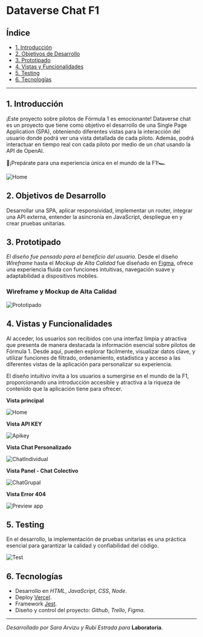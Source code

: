# Dataverse Chat F1

## Índice

* [1. Introducción](#1-introducción)
* [2. Objetivos de Desarrollo](#2-objetivos-de-desarrollo)
* [3. Prototipado](#3-prototipado)
* [4. Vistas y Funcionalidades](#4-vistas-y-funcionalidades)
* [5. Testing](#5-testing)
* [6. Tecnologías](#6-tecnologías)

***

## 1. Introducción

¡Este proyecto sobre pilotos de Fórmula 1 es emocionante! Dataverse chat es un proyecto que tiene como objetivo el desarrollo de una Single Page Application (SPA), obteniendo diferentes vistas para la interacción del usuario donde podrá ver una vista detallada de cada piloto. Además, podrá interactuar en tiempo real con cada piloto por medio de un chat usando la API de OpenAI. 

🚀¡Prepárate para una experiencia única en el mundo de la F1!🏎️

![Home](https://github.com/rubiestram/DEV012-dataverse-chat/blob/main/home.png?raw=true)


## 2. Objetivos de Desarrollo
Desarrollar una SPA, aplicar responsividad, implementar un router, integrar una API externa, entender la asincronía en JavaScript, despliegue en y crear pruebas unitarias. 


## 3. Prototipado
_El diseño fue pensado para el beneficio del usuario._ Desde el diseño _Wireframe_ hasta el _Mockup de Alta Calidad_ fue diseñado en [Figma](https://www.figma.com/file/XisZyaBjGYAAi4VjlQj11E/Protoripado-de-dataverse-chat?type=design&node-id=0%3A1&mode=design&t=8u6FvxZCqgQoe6BU-1), ofrece una experiencia fluida con funciones intuitivas, navegación suave y adaptabilidad a dispositivos mobiles. 

### Wireframe y Mockup de Alta Calidad

![Prototipado](https://github.com/rubiestram/DEV012-dataverse-chat/blob/main/prototipado.png?raw=true)


## 4. Vistas y Funcionalidades
Al acceder, los usuarios son recibidos con una interfaz limpia y atractiva que presenta de manera destacada la información esencial sobre pilotos de Fórmula 1. Desde aquí, pueden explorar fácilmente, visualizar datos clave, y utilizar funciones de filtrado, ordenamiento, estadistica y acceso a las diferentes vistas de la aplicación para personalizar su experiencia. 

El diseño intuitivo invita a los usuarios a sumergirse en el mundo de la F1, proporcionando una introducción accesible y atractiva a la riqueza de contenido que la aplicación tiene para ofrecer.

**Vista principal**

![Home](https://github.com/rubiestram/DEV012-dataverse-chat/blob/main/home.png?raw=true)

**Vista API KEY** 

![Apikey](https://github.com/rubiestram/DEV012-dataverse-chat/blob/main/ApiKey.png?raw=true)

**Vista Chat Personalizado** 

![ChatIndividual](https://github.com/rubiestram/DEV012-dataverse-chat/blob/main/ChatPersonalizado.png?raw=true)

**Vista Panel - Chat Colectivo** 

![ChatGrupal](https://github.com/rubiestram/DEV012-dataverse-chat/blob/main/ChatColectivo.png?raw=true)

**Vista Error 404** 

![Preview app](https://github.com/rubiestram/DEV012-dataverse-chat/blob/main/error.png?raw=true)


## 5. Testing
En el desarrollo, la implementación de pruebas unitarias es una práctica esencial para garantizar la calidad y confiabilidad del código. 

![Test](https://testing.png)


## 6. Tecnologías
* Desarrollo en *HTML*, *JavaScript*, *CSS*, *Node*.
* Deploy [Vercel](https://vercel.com/).
* Framework [Jest](https://jestjs.io/).
* Diseño y control del proyecto: *Github*, *Trello*, *Figma*.

***
_Desarrollado por Sara Arvizu y Rubi Estrada para_ **Laboratoria**.
